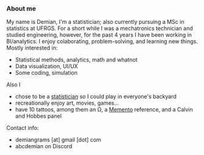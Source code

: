 ### About me

My name is Demian, I'm a statistician; also currently pursuing a MSc in statistics at UFRGS. For a short while I was a mechatronics technician and studied engineering, however, for the past 4 years I have been working in BI/analytics. I enjoy colaborating, problem-solving, and learning new things. Mostly interested in:
- Statistical methods, analytics, math and whatnot
- Data visualization, UI/UX
- Some coding, simulation

Also I
- chose to be a [statistician](https://mathshistory.st-andrews.ac.uk/Biographies/Tukey/quotations/) so I could play in everyone's backyard
- recreationally enjoy art, movies, games...
- have 10 tattoos, among them an Ω, a [Memento](https://www.imdb.com/title/tt0209144/) reference, and a Calvin and Hobbes panel

Contact info:
- demiangrams [at] gmail [dot] com
- abcdemian on Discord
